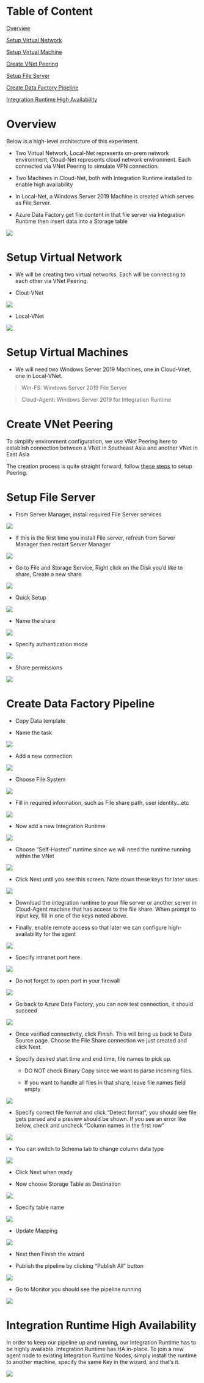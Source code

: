 Table of Content
================

[Overview](#overview)

[Setup Virtual Network](#setup-virtual-network)

[Setup Virtual Machine](#setup-virtual-machines)

[Create VNet Peering](#create-vnet-peering)

[Setup File Server](#setup-file-server)

[Create Data Factory Pipeline](#create-data-factory-pipeline)

[Integration Runtime High Availability](#integration-runtime-high-availability)

Overview
========

Below is a high-level architecture of this experiment.

-   Two Virtual Network, Local-Net represents on-prem network environment,
    Cloud-Net represents cloud network environment. Each connected via VNet
    Peering to simulate VPN connection.

-   Two Machines in Cloud-Net, both with Integration Runtime installed to enable
    high availability

-   In Local-Net, a Windows Server 2019 Machine is created which serves as File
    Server.

-   Azure Data Factory get file content in that file server via Integration
    Runtime then insert data into a Storage table

![](media/e64a6f375d76f8da377f397f6d4afcde.png)

Setup Virtual Network
=====================

-   We will be creating two virtual networks. Each will be connecting to each
    other via VNet Peering.

-   Clout-VNet

![](media/f493d2857435b0ff1ed5590051ec0d45.png)

-   Local-VNet

![](media/6db5e2467ae2b1de73fd9c774095aa33.png)

Setup Virtual Machines
======================

-   We will need two Windows Server 2019 Machines, one in Cloud-Vnet, one in
    Local-VNet.

>   Win-FS: Windows Server 2019 File Server

>   Cloud-Agent: Windows Server 2019 for Integration Runtime

Create VNet Peering
===================

To simplify environment configuration, we use VNet Peering here to establish
connection between a VNet in Southeast Asia and another VNet in East Asia

The creation process is quite straight forward, follow [these
steps](https://docs.microsoft.com/zh-tw/azure/virtual-network/virtual-network-manage-peering)
to setup Peering.

Setup File Server
=================

-   From Server Manager, install required File Server services

![](media/3b972452f15acbbaabda584392812c10.png)

-   If this is the first time you install File server, refresh from Server
    Manager then restart Server Manager

![](media/03c8633e260ce2ddecb4b1feb094ebca.png)

-   Go to File and Storage Service, Right click on the Disk you’d like to share,
    Create a new share

![](media/3ce977f1137694977b62cf15685928b8.png)

-   Quick Setup

![](media/84c67ff6b917883c2faf96823391da52.png)

-   Name the share

![](media/7a96ea8904c441227fc7211cccbba7a3.png)

-   Specify authentication mode

![](media/c5eabb5a6478b0596c626fad9d8f3d49.png)

-   Share permissions

![](media/e94dddeca995c6366def7cb0ff2a898f.png)

Create Data Factory Pipeline
============================

-   Copy Data template

-   Name the task

![](media/d5f9a8a1669e8e3f7aafc0a6eb253ca5.png)

-   Add a new connection

![](media/2941cbc61af00a58e3726951df727de0.png)

-   Choose File System

![](media/c761707fe2d123d4fbe83873fa42a467.png)

-   Fill in required information, such as File share path, user identity…etc

![](media/417de994041c643248bffcae14381cba.png)

-   Now add a new Integration Runtime

![](media/22c9fff172d484bcc1590b7025699586.png)

-   Choose “Self-Hosted” runtime since we will need the runtime running within
    the VNet

![](media/9a29332eb2e86a433c664548e028dcc3.png)

-   Click Next until you see this screen. Note down these keys for later uses

![](media/a17d322a2022ef7bb885be51b5f5a847.png)

-   Download the integration runtime to your file server or another server in
    Cloud-Agent machine that has access to the file share. When prompt to input
    key, fill in one of the keys noted above.

-   Finally, enable remote access so that later we can configure
    high-availability for the agent

![](media/569f4c90c4215bb35c5f8f02f4285a4e.png)

-   Specify intranet port here

![](media/36ba8894ad1de164f59b4bf29eb469ca.png)

-   Do not forget to open port in your firewall

![](media/193da4858be63000b1fc2e282273b6fb.png)

-   Go back to Azure Data Factory, you can now test connection, it should
    succeed

![](media/3fd3977e9fb9f1593eede452ce19bc55.png)

-   Once verified connectivity, click Finish. This will bring us back to Data
    Source page. Choose the File Share connection we just created and click
    Next.

-   Specify desired start time and end time, file names to pick up.

    -   DO NOT check Binary Copy since we want to parse incoming files.

    -   If you want to handle all files in that share, leave file names field
        empty

![](media/b631b26a218041d92a0ed3017b8d3ab6.png)

-   Specify correct file format and click “Detect format”, you should see file
    gets parsed and a preview should be shown. If you see an error like below,
    check and uncheck “Column names in the first row”

![](media/e16bcb4af1c0aa2caa8ea239f5dbc8f8.png)

-   You can switch to Schema tab to change column data type

![](media/628a8c033d5f336d005049c1a0d083ab.png)

-   Click Next when ready

-   Now choose Storage Table as Destination

![](media/27749f3849d85a9895c2cefa7e59fbc2.png)

-   Specify table name

![](media/1ebeb1d70a1835330cdd181a389b171e.png)

-   Update Mapping

![](media/8921ceb4ed0d345c57de1369eaa232a9.png)

-   Next then Finish the wizard

-   Publish the pipeline by clicking “Publish All” button

![](media/79f238ca8da689bd28826a45f5b3042d.png)

-   Go to Monitor you should see the pipeline running

![](media/6d90ed9169b55b9a67069f8094d91330.png)

Integration Runtime High Availability
=====================================

In order to keep our pipeline up and running, our Integration Runtime has to be
highly available. Integration Runtime has HA in-place. To join a new agent node
to existing Integration Runtime Nodes, simply install the runtime to another
machine, specify the same Key in the wizard, and that’s it.

![](media/33eb17ab3a3aad41718c2f7f561ff1c3.png)
